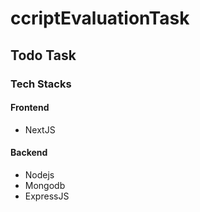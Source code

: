 # ccriptEvaluationTask

## Todo Task

### Tech Stacks
#### Frontend
- NextJS
#### Backend 
- Nodejs
- Mongodb
- ExpressJS
  
